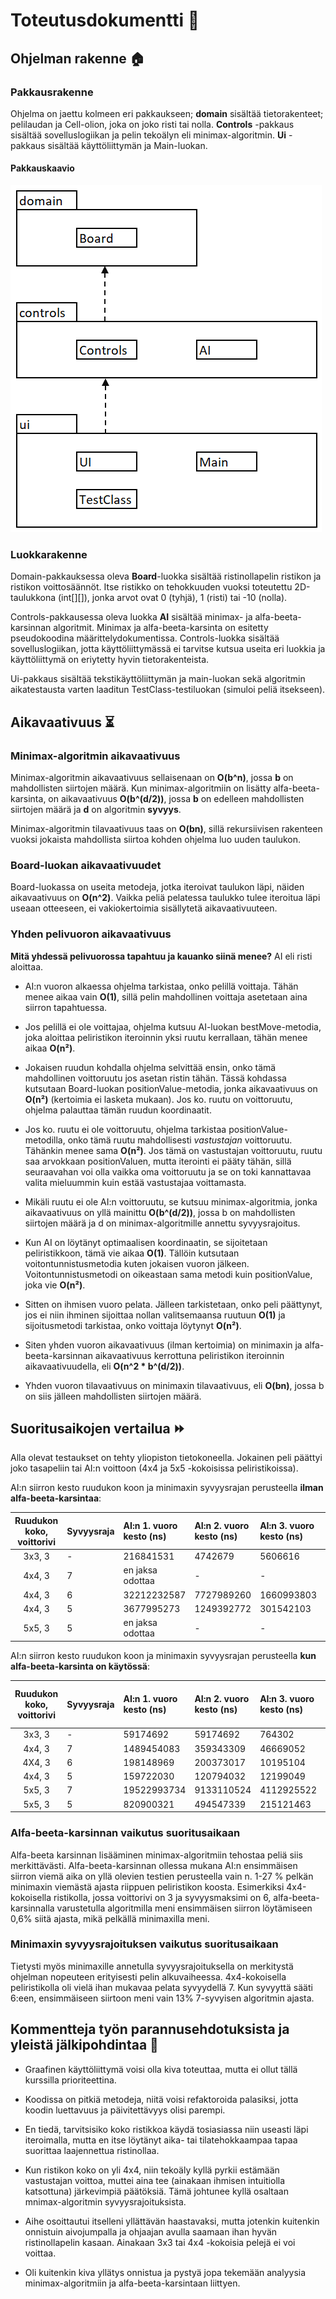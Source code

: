 # Toteutusdokumentti :wrench:

## Ohjelman rakenne :house:

### Pakkausrakenne

Ohjelma on jaettu kolmeen eri pakkaukseen; **domain** sisältää tietorakenteet; pelilaudan ja Cell-olion, joka on joko risti tai nolla.
**Controls** -pakkaus sisältää sovelluslogiikan ja pelin tekoälyn eli minimax-algoritmin. **Ui** -pakkaus sisältää käyttöliittymän ja Main-luokan.

#### Pakkauskaavio

![alt_text](https://github.com/puuro-maria/TicTacToe/blob/master/dokumentaatio/kuvat/TicTacToe_pakkauskaavio.PNG)

### Luokkarakenne

Domain-pakkauksessa oleva **Board**-luokka sisältää ristinollapelin ristikon ja ristikon voittosäännöt. 
Itse ristikko on tehokkuuden vuoksi toteutettu 2D-taulukkona (int[][]), jonka arvot ovat 0 (tyhjä), 1 (risti) tai -10 (nolla). 

Controls-pakkausessa oleva luokka **AI** sisältää minimax- ja alfa-beeta-karsinnan algoritmit. 
Minimax ja alfa-beeta-karsinta on esitetty pseudokoodina määrittelydokumentissa. 
Controls-luokka sisältää sovelluslogiikan, jotta käyttöliittymässä ei tarvitse kutsua useita eri luokkia ja käyttöliittymä on eriytetty hyvin tietorakenteista.

Ui-pakkaus sisältää tekstikäyttöliittymän ja main-luokan sekä algoritmin aikatestausta varten laaditun TestClass-testiluokan (simuloi peliä itsekseen).

## Aikavaativuus :hourglass_flowing_sand:

### Minimax-algoritmin aikavaativuus

Minimax-algoritmin aikavaativuus sellaisenaan on **O(b^n)**, jossa **b** on mahdollisten siirtojen määrä. 
Kun minimax-algoritmiin on lisätty alfa-beeta-karsinta, on aikavaativuus **O(b^(d/2))**, jossa **b** on edelleen mahdollisten siirtojen määrä ja **d** on algoritmin **syvyys**. 

Minimax-algoritmin tilavaativuus taas on **O(bn)**, sillä rekursiivisen rakenteen vuoksi jokaista mahdollista siirtoa kohden ohjelma luo uuden taulukon. 

### Board-luokan aikavaativuudet

Board-luokassa on useita metodeja, jotka iteroivat taulukon läpi, näiden aikavaativuus on **O(n^2)**. 
Vaikka peliä pelatessa taulukko tulee iteroitua läpi useaan otteeseen, ei vakiokertoimia sisällytetä aikavaativuuteen. 

### Yhden pelivuoron aikavaativuus

**Mitä yhdessä pelivuorossa tapahtuu ja kauanko siinä menee?** AI eli risti aloittaa. 

- AI:n vuoron alkaessa ohjelma tarkistaa, onko pelillä voittaja. Tähän menee aikaa vain **O(1)**, sillä pelin mahdollinen voittaja asetetaan aina siirron tapahtuessa.

- Jos pelillä ei ole voittajaa, ohjelma kutsuu AI-luokan bestMove-metodia, joka aloittaa peliristikon iteroinnin yksi ruutu kerrallaan, tähän menee aikaa **O(n²)**.

- Jokaisen ruudun kohdalla ohjelma selvittää ensin, onko tämä mahdollinen voittoruutu jos asetan ristin tähän. Tässä kohdassa kutsutaan Board-luokan positionValue-metodia, jonka aikavaativuus on **O(n²)** (kertoimia ei lasketa mukaan). Jos ko. ruutu on voittoruutu, ohjelma palauttaa tämän ruudun koordinaatit.

- Jos ko. ruutu ei ole voittoruutu, ohjelma tarkistaa positionValue-metodilla, onko tämä ruutu mahdollisesti *vastustajan* voittoruutu. Tähänkin menee sama **O(n²)**. Jos tämä on vastustajan voittoruutu, ruutu saa arvokkaan positionValuen, mutta iterointi ei pääty tähän, sillä seuraavahan voi olla vaikka oma voittoruutu ja se on toki kannattavaa valita mieluummin kuin estää vastustajaa voittamasta.

- Mikäli ruutu ei ole AI:n voittoruutu, se kutsuu minimax-algoritmia, jonka aikavaativuus on yllä mainittu **O(b^(d/2))**, jossa b on mahdollisten siirtojen määrä ja d on minimax-algoritmille annettu syvyysrajoitus. 

- Kun AI on löytänyt optimaalisen koordinaatin, se sijoitetaan peliristikkoon, tämä vie aikaa **O(1)**. Tällöin kutsutaan voitontunnistusmetodia kuten jokaisen vuoron jälkeen. Voitontunnistusmetodi on oikeastaan sama metodi kuin positionValue, joka vie **O(n²)**.

- Sitten on ihmisen vuoro pelata. Jälleen tarkistetaan, onko peli päättynyt, jos ei niin ihminen sijoittaa nollan valitsemaansa ruutuun **O(1)** ja sijoitusmetodi tarkistaa, onko voittaja löytynyt **O(n²)**. 

- Siten yhden vuoron aikavaativuus (ilman kertoimia) on minimaxin ja alfa-beeta-karsinnan aikavaativuus kerrottuna peliristikon iteroinnin aikavaativuudella, eli **O(n^2 * b^(d/2))**. 

- Yhden vuoron tilavaativuus on minimaxin tilavaativuus, eli **O(bn)**, jossa b on siis jälleen mahdollisten siirtojen määrä.

## Suoritusaikojen vertailua :fast_forward:

Alla olevat testaukset on tehty yliopiston tietokoneella. Jokainen peli päättyi joko tasapeliin tai AI:n voittoon (4x4 ja 5x5 -kokoisissa peliristikoissa).

AI:n siirron kesto ruudukon koon ja minimaxin syvyysrajan perusteella **ilman alfa-beeta-karsintaa**:

| Ruudukon koko, voittorivi | Syvyysraja | AI:n 1. vuoro kesto (ns)| AI:n 2. vuoro kesto (ns)| AI:n 3. vuoro kesto (ns) | AI:n viimeinen vuoro kesto | 
|:------------------:|:-------------|:-------------|:-----------------|:-----------------|:-----------|
| 3x3, 3 | - | 216841531 | 4742679 | 5606616 | 535745 |
| 4x4, 3 | 7 | en jaksa odottaa | - | - | - |
| 4x4, 3 | 6 | 32212232587 | 7727989260 | 1660993803 | 207698481 |
| 4x4, 3 | 5 | 3677995273 | 1249392772 | 301542103 | 145805 |
| 5x5, 3 | 5 | en jaksa odottaa | - | - | - |

AI:n siirron kesto ruudukon koon ja minimaxin syvyysrajan perusteella **kun alfa-beeta-karsinta on käytössä**:

| Ruudukon koko, voittorivi | Syvyysraja | AI:n 1. vuoro kesto (ns)| AI:n 2. vuoro kesto (ns)| AI:n 3. vuoro kesto (ns) | AI:n viimeinen vuoro kesto | 
|:------------------:|:-------------|:-------------|:-----------------|:-----------------|:-----------|
| 3x3, 3 | - | 59174692 | 59174692 | 764302 | 764302 |
| 4x4, 3 | 7 | 1489454083 | 359343309 | 46669052 | 30747 |
| 4X4, 3 | 6 | 198148969 | 200373017 | 10195104 | 50143 |
| 4x4, 3 | 5 | 159722030 | 120794032 | 12199049 | 24464 |
| 5x5, 3 | 7 | 19522993734 | 9133110524 | 4112925522 | 34999858 |
| 5x5, 3 | 5 | 820900321 | 494547339 | 215121463 | 2802874 |

### Alfa-beeta-karsinnan vaikutus suoritusaikaan

Alfa-beeta karsinnan lisääminen minimax-algoritmiin tehostaa peliä siis merkittävästi. 
Alfa-beeta-karsinnan ollessa mukana AI:n ensimmäisen siirron viemä aika on yllä olevien testien perusteella vain n. 1-27 % pelkän minimaxin viemästä ajasta riippuen peliristikon koosta. Esimerkiksi 4x4-kokoisella ristikolla, jossa voittorivi on 3 ja syvyysmaksimi on 6, alfa-beeta-karsinnalla varustetulla algoritmilla meni ensimmäisen siirron löytämiseen 0,6% siitä ajasta, mikä pelkällä minimaxilla meni.

### Minimaxin syvyysrajoituksen vaikutus suoritusaikaan

Tietysti myös minimaxille annetulla syvyysrajoituksella on merkitystä ohjelman nopeuteen erityisesti pelin alkuvaiheessa. 
4x4-kokoisella peliristikolla oli vielä ihan mukavaa pelata syvyydellä 7. 
Kun syvyyttä sääti 6:een, ensimmäiseen siirtoon meni vain 13% 7-syvyisen algoritmin ajasta.

## Kommentteja työn parannusehdotuksista ja yleistä jälkipohdintaa :thinking:

- Graafinen käyttöliittymä voisi olla kiva toteuttaa, mutta ei ollut tällä kurssilla prioriteettina. 

- Koodissa on pitkiä metodeja, niitä voisi refaktoroida palasiksi, jotta koodin luettavuus ja päivitettävyys olisi parempi.

- En tiedä, tarvitsisiko koko ristikkoa käydä tosiasiassa niin useasti läpi iteroimalla, mutta en itse löytänyt aika- tai tilatehokkaampaa tapaa suorittaa laajennettua ristinollaa.

- Kun ristikon koko on yli 4x4, niin tekoäly kyllä pyrkii estämään vastustajan voittoa, muttei aina tee (ainakaan ihmisen intuitiolla katsottuna) järkevimpiä päätöksiä.
Tämä johtunee kyllä osaltaan mnimax-algoritmin syvyysrajoituksista. 

- Aihe osoittautui itselleni yllättävän haastavaksi, mutta jotenkin kuitenkin onnistuin aivojumpalla ja ohjaajan avulla saamaan ihan hyvän ristinollapelin kasaan.
Ainakaan 3x3 tai 4x4 -kokoisia pelejä ei voi voittaa. 

- Oli kuitenkin kiva yllätys onnistua ja pystyä jopa tekemään analyysia minimax-algoritmiin ja alfa-beeta-karsintaan liittyen. 
